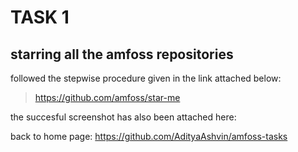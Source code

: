 # TASK 1

## starring all the amfoss repositories

followed the stepwise procedure given in the link attached below:
>https://github.com/amfoss/star-me 

the succesful screenshot has also been attached here:



back to home page: https://github.com/AdityaAshvin/amfoss-tasks
